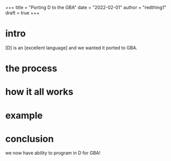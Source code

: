 +++
title = "Porting D to the GBA"
date = "2022-02-01"
author = "redthing1"
draft = true
+++

# intro

[D] is an [excellent language] and we wanted it ported to GBA.

# the process

# how it all works

# example

# conclusion

we now have ability to program in D for GBA!
